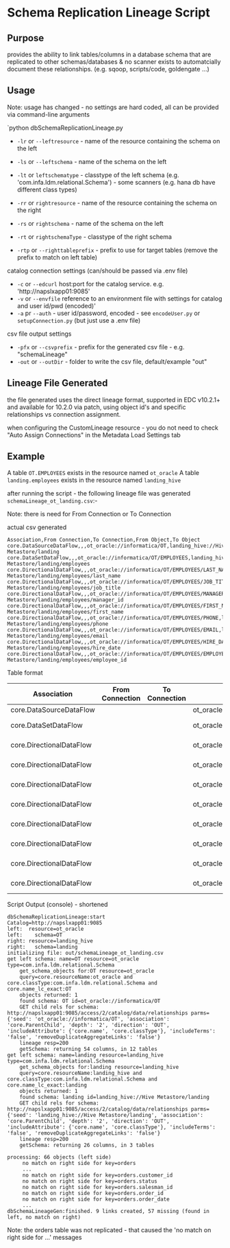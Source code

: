 # Schema Replication Lineage Script

## Purpose
provides the ability to link tables/columns in a database schema that are replicated to other schemas/databases & no scanner exists to automatcially document these relationships.  (e.g. sqoop, scripts/code, goldengate ...)

## Usage
Note:  usage has changed - no settings are hard coded, all can be provided via command-line arguments

`python dbSchemaReplicationLineage.py <options>

- `-lr` or `--leftresource` - name of the resource containing the schema on the left
- `-ls` or `--leftschema` - name of the schema on the left
- `-lt` or `leftschematype` - classtype of the left schema (e.g. 'com.infa.ldm.relational.Schema') - some scanners (e.g. hana db have different class types)

- `-rr` or `rightresource` - name of the resource containing the schema on the right
- `-rs` or `rightschema` - name of the schema on the left
- `-rt` or `rightschemaType` - classtype of the right schema
- `-rtp` or `--righttableprefix` - prefix to use for target tables (remove the prefix to match on left table)

catalog connection settings (can/should be passed via .env file)

- `-c` or `--edcurl` host:port for the catalog service.  e.g. 'http://napslxapp01:9085'
- `-v` or `--envfile` reference to an environment file with settings for catalog and user id/pwd (encoded)'
- `-a` pr `--auth` - user id/password, encoded - see `encodeUser.py` or `setupConnection.py` (but just use a .env file)


csv file output settings

- `-pfx` or `--csvprefix` - prefix for the generated csv file - e.g. "schemaLineage"
- `-out` or `--outDir` - folder to write the csv file, default/example "out"

## Lineage File Generated
the file generated uses the direct lineage format, supported in EDC v10.2.1+ and available for 10.2.0 via patch, using object id's and specific relationships vs connection assignment.

when configuring the CustomLineage resource - you do not need to check "Auto Assign Connections" in the Metadata Load Settings tab

## Example

A table `OT.EMPLOYEES` exists in the resource named `ot_oracle`
A table `landing.employees` exists in the resource named `landing_hive`


after running the script - the following lineage file was generated `schemaLineage_ot_landing.csv`:-

Note:  there is need for From Connection or To Connection

actual csv generated

```
Association,From Connection,To Connection,From Object,To Object
core.DataSourceDataFlow,,,ot_oracle://informatica/OT,landing_hive://Hive Metastore/landing
core.DataSetDataFlow,,,ot_oracle://informatica/OT/EMPLOYEES,landing_hive://Hive Metastore/landing/employees
core.DirectionalDataFlow,,,ot_oracle://informatica/OT/EMPLOYEES/LAST_NAME,landing_hive://Hive Metastore/landing/employees/last_name
core.DirectionalDataFlow,,,ot_oracle://informatica/OT/EMPLOYEES/JOB_TITLE,landing_hive://Hive Metastore/landing/employees/job_title
core.DirectionalDataFlow,,,ot_oracle://informatica/OT/EMPLOYEES/MANAGER_ID,landing_hive://Hive Metastore/landing/employees/manager_id
core.DirectionalDataFlow,,,ot_oracle://informatica/OT/EMPLOYEES/FIRST_NAME,landing_hive://Hive Metastore/landing/employees/first_name
core.DirectionalDataFlow,,,ot_oracle://informatica/OT/EMPLOYEES/PHONE,landing_hive://Hive Metastore/landing/employees/phone
core.DirectionalDataFlow,,,ot_oracle://informatica/OT/EMPLOYEES/EMAIL,landing_hive://Hive Metastore/landing/employees/email
core.DirectionalDataFlow,,,ot_oracle://informatica/OT/EMPLOYEES/HIRE_DATE,landing_hive://Hive Metastore/landing/employees/hire_date
core.DirectionalDataFlow,,,ot_oracle://informatica/OT/EMPLOYEES/EMPLOYEE_ID,landing_hive://Hive Metastore/landing/employees/employee_id

```

Table format

Association|From Connection|To Connection|From Object|To Object
---|---|---|---|---
core.DataSourceDataFlow|||ot_oracle://informatica/OT|landing_hive://Hive Metastore/landing
core.DataSetDataFlow|||ot_oracle://informatica/OT/EMPLOYEES|landing_hive://Hive Metastore/landing/employees
core.DirectionalDataFlow|||ot_oracle://informatica/OT/EMPLOYEES/LAST_NAME|landing_hive://Hive Metastore/landing/employees/last_name
core.DirectionalDataFlow|||ot_oracle://informatica/OT/EMPLOYEES/JOB_TITLE|landing_hive://Hive Metastore/landing/employees/job_title
core.DirectionalDataFlow|||ot_oracle://informatica/OT/EMPLOYEES/MANAGER_ID|landing_hive://Hive Metastore/landing/employees/manager_id
core.DirectionalDataFlow|||ot_oracle://informatica/OT/EMPLOYEES/FIRST_NAME|landing_hive://Hive Metastore/landing/employees/first_name
core.DirectionalDataFlow|||ot_oracle://informatica/OT/EMPLOYEES/PHONE|landing_hive://Hive Metastore/landing/employees/phone
core.DirectionalDataFlow|||ot_oracle://informatica/OT/EMPLOYEES/EMAIL|landing_hive://Hive Metastore/landing/employees/email
core.DirectionalDataFlow|||ot_oracle://informatica/OT/EMPLOYEES/HIRE_DATE|landing_hive://Hive Metastore/landing/employees/hire_date
core.DirectionalDataFlow|||ot_oracle://informatica/OT/EMPLOYEES/EMPLOYEE_ID|landing_hive://Hive Metastore/landing/employees/employee_id


Script Output (console) - shortened

```
dbSchemaReplicationLineage:start
Catalog=http://napslxapp01:9085
left:  resource=ot_oracle
left:    schema=OT
right: resource=landing_hive
right:   schema=landing
initializing file: out/schemaLineage_ot_landing.csv
get left schema: name=OT resource=ot_oracle type=com.infa.ldm.relational.Schema
	get_schema_objects for:OT resource=ot_oracle
	query=core.resourceName:ot_oracle and core.classType:com.infa.ldm.relational.Schema and core.name_lc_exact:OT
	objects returned: 1
	found schema: OT id=ot_oracle://informatica/OT
	GET child rels for schema: http://napslxapp01:9085/access/2/catalog/data/relationships parms={'seed': 'ot_oracle://informatica/OT', 'association': 'core.ParentChild', 'depth': '2', 'direction': 'OUT', 'includeAttribute': {'core.name', 'core.classType'}, 'includeTerms': 'false', 'removeDuplicateAggregateLinks': 'false'}
	lineage resp=200
	getSchema: returning 54 columns, in 12 tables
get left schema: name=landing resource=landing_hive type=com.infa.ldm.relational.Schema
	get_schema_objects for:landing resource=landing_hive
	query=core.resourceName:landing_hive and core.classType:com.infa.ldm.relational.Schema and core.name_lc_exact:landing
	objects returned: 1
	found schema: landing id=landing_hive://Hive Metastore/landing
	GET child rels for schema: http://napslxapp01:9085/access/2/catalog/data/relationships parms={'seed': 'landing_hive://Hive Metastore/landing', 'association': 'core.ParentChild', 'depth': '2', 'direction': 'OUT', 'includeAttribute': {'core.name', 'core.classType'}, 'includeTerms': 'false', 'removeDuplicateAggregateLinks': 'false'}
	lineage resp=200
	getSchema: returning 26 columns, in 3 tables

processing: 66 objects (left side)
	 no match on right side for key=orders
	 ...
	 no match on right side for key=orders.customer_id
	 no match on right side for key=orders.status
	 no match on right side for key=orders.salesman_id
	 no match on right side for key=orders.order_id
	 no match on right side for key=orders.order_date
	 ...
dbSchemaLineageGen:finished. 9 links created, 57 missing (found in left, no match on right)
```

Note:  the orders table was not replicated - that caused the 'no match on right side for ...' messages
